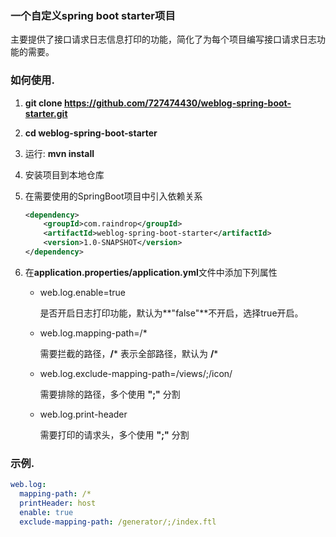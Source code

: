 ### 一个自定义spring boot starter项目

​    主要提供了接口请求日志信息打印的功能，简化了为每个项目编写接口请求日志功能的需要。



### 如何使用.

1. **git clone <https://github.com/727474430/weblog-spring-boot-starter.git>** 

2. **cd weblog-spring-boot-starter** 

3. 运行: **mvn install**

4. 安装项目到本地仓库

5. 在需要使用的SpringBoot项目中引入依赖关系 

   ```xml
   <dependency>
       <groupId>com.raindrop</groupId>
       <artifactId>weblog-spring-boot-starter</artifactId>
       <version>1.0-SNAPSHOT</version>
   </dependency>
   ```

   

6. 在**application.properties/application.yml**文件中添加下列属性

   * web.log.enable=true 

     是否开启日志打印功能，默认为**"false"**不开启，选择true开启。

   * web.log.mapping-path=/* 

     需要拦截的路径，**/*** 表示全部路径，默认为 **/***

   * web.log.exclude-mapping-path=/views/;/icon/ 

     需要排除的路径，多个使用 **";"** 分割

   * web.log.print-header 

     需要打印的请求头，多个使用 **";"** 分割

   

### 示例.

```yaml
web.log:
  mapping-path: /*
  printHeader: host
  enable: true
  exclude-mapping-path: /generator/;/index.ftl
```





